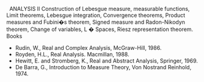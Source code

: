
 
ANALYSIS II
Construction of Lebesgue measure, measurable functions, Limit theorems,
Lebesgue integration, Convergence theorems, Product measures and Fubini�s
theorem, Signed measure and Radon-Nikodyn theorem, Change of variables, L �
Spaces, Riesz representation theorem.
Books

* Rudin, W., Real and Complex Analysis, McGraw-Hill, 1986.
* Royden, H.L., Real Analysis. Macmillan, 1988.
* Hewitt, E. and Stromberg, K., Real and Abstract Analysis, Springer, 1969.
* De Barra, G., Introduction to Measure Theory, Von Nostrand Reinhold, 1974.
   

